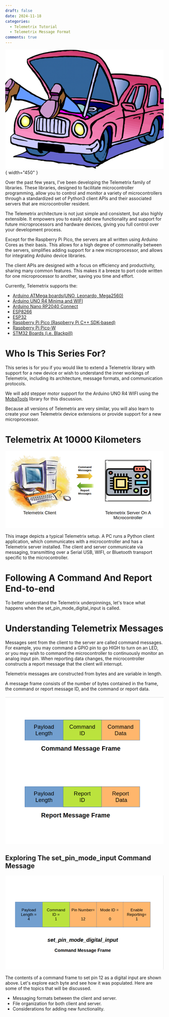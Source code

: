 ```yaml
---
draft: false
date: 2024-11-18
categories:
  - Telemetrix Tutorial
  - Telemetrix Message Format
comments: true
---
```

![](../assets/images/under_the_hood.png){ width="450" }

Over the past few years, I've been developing the 
Telemetrix family of libraries. These libraries, 
designed to facilitate microcontroller programming, allow you to 
control and monitor a variety of microcontrollers through a 
standardized set of Python3  client APIs and their associated servers that
are microcontroller resident.

The Telemetrix architecture is not just simple and consistent, 
but also highly extensible. It empowers you to easily add new functionality
and support for future microprocessors and hardware devices, 
giving you full control over your development process.

Except for the Raspberry Pi Pico, the servers are all written using
Arduino Cores as their basis. This allows for a high degree of commonality between 
the servers, simplifies adding support for a new microprocessor, and allows for 
integrating Arduino device libraries.

The client APIs are designed with a focus on 
efficiency and productivity, sharing many common features. 
This makes it a breeze to port code written for one microprocessor 
to another, saving you time and effort.

Currently, Telemetrix supports the:

* [Arduino ATMega boards(UNO, Leonardo, Mega2560)](https://mryslab.github.io/telemetrix/)
* [Arduino UNO R4 Minima and WIFI](https://mryslab.github.io/telemetrix-uno-r4/)
* [Arduino Nano RP2040 Connect ](https://mryslab.github.io/telemetrix-nano-2040-wifi/)
* [ESP8266](https://mryslab.github.io/telemetrix/)
* [ESP32](https://mryslab.github.io/telemetrix-esp32/)
* [Raspberry Pi Pico (Raspberry Pi C++ SDK-based)](https://mryslab.github.io/telemetrix-rpi-pico/)
* [Raspberry Pi Pico-W](https://mryslab.github.io/telemetrix-rpi-pico-w/)
* [STM32 Boards (i.e. Blackpill)](https://mryslab.github.io/telemetrix/)

# Who Is This Series For?

This series is for you if you would like
to extend a Telemetrix library with support for a
new device or wish to understand the inner workings of Telemetrix,
including its architecture, message formats,  and communication protocols.

We will add stepper motor support for the Arduino UNO R4 WIFI using the
[MobaTools](https://github.com/MicroBahner/MobaTools) library for this discussion.

Because all versions of Telemetrix are very similar,
you will also learn to create your own Telemetrix device
extensions or provide support for a new microprocessor.

# Telemetrix At 10000 Kilometers

![](../assets/images/tmx.png)

This image depicts a typical Telemetrix setup.
A PC runs a Python client application, which communicates with a
microcontroller and has a Telemetrix server installed.
The client and server communicate via messaging, transmitting
over a Serial USB, WIFI, or Bluetooth transport specific to the microcontroller.


# Following A Command And Report End-to-end
To better understand the Telemetrix underpinnings, 
let's trace what happens when the set_pin_mode_digital_input is called.

# Understanding Telemetrix Messages
Messages sent from the client to the server are called 
command messages. For example, you may command a GPIO pin to 
go HIGH to turn on an LED, or you may wish to command 
the microcontroller to continuously monitor an analog input pin. 
When reporting data changes, the microcontroller constructs a report 
message that the client will interrupt.

Telemetrix messages are constructed from bytes and are variable in length.

A message frame consists of the number of bytes contained in the frame, the command or 
report message ID, and the command or report data.

![](../assets/images/msg_frames.png)

## Exploring The set_pin_mode_input Command Message

![](../assets/images/digital_input_command.png)

The contents of a command frame to set pin 12 as a digital input are shown above.
Let's explore each byte and see how it was populated.
Here are some of the topics that will be discussed.

* Messaging formats between the client and server.
* File organization for both client and server.
* Considerations for adding new functionality.


